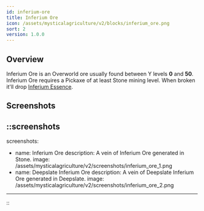 ```yaml
---
id: inferium-ore
title: Inferium Ore
icon: /assets/mysticalagriculture/v2/blocks/inferium_ore.png
sort: 2
version: 1.0.0
---
```


## Overview

Inferium Ore is an Overworld ore usually found between Y levels **0** and **50**. Inferium Ore requires a Pickaxe of at least Stone mining level. When broken it'll drop [Inferium Essence](../items/inferium-essence.md). 

## Screenshots

::screenshots
---
screenshots:
  - name: Inferium Ore
    description: A vein of Inferium Ore generated in Stone.
    image: /assets/mysticalagriculture/v2/screenshots/inferium_ore_1.png
  - name: Deepslate Inferium Ore
    description: A vein of Deepslate Inferium Ore generated in Deepslate.
    image: /assets/mysticalagriculture/v2/screenshots/inferium_ore_2.png
---
::

